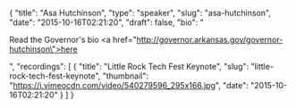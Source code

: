 {
  "title": "Asa Hutchinson",
  "type": "speaker",
  "slug": "asa-hutchinson",
  "date": "2015-10-16T02:21:20",
  "draft": false,
  "bio": "<p>Read the Governor's bio <a href=\"http://governor.arkansas.gov/governor-hutchinson\">here</a></p>",
  "recordings": [
    {
      "title": "Little Rock Tech Fest Keynote",
      "slug": "little-rock-tech-fest-keynote",
      "thumbnail": "https://i.vimeocdn.com/video/540279596_295x166.jpg",
      "date": "2015-10-16T02:21:20"
    }
  ]
}